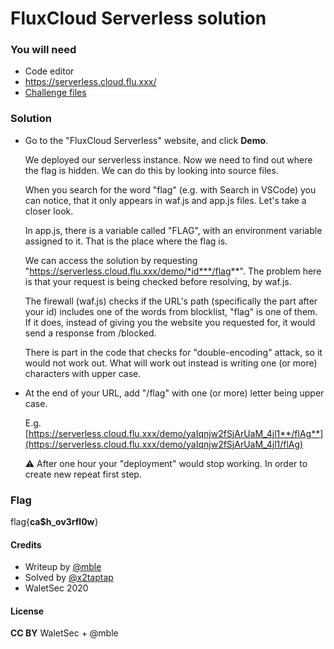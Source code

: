 # FluxCloud Serverless solution

### You will need

- Code editor
- https://serverless.cloud.flu.xxx/
- [Challenge files](https://pwnhub.fluxfingers.net/static/chall/fluxcloud-serverless_fb116a5dc24279953ce2332a1648e506.zip)

### Solution

- Go to the "FluxCloud Serverless" website, and click **Demo**.

  We deployed our serverless instance. Now we need to find out where the flag is hidden. We can do this by looking into source files.

  When you search for the word "flag" (e.g. with Search in VSCode) you can notice, that it only appears in waf.js and app.js files. Let's take a closer look.

  In app.js, there is a variable called "FLAG", with an environment variable assigned to it. That is the place where the flag is.

  We can access the solution by requesting "https://serverless.cloud.flu.xxx/demo/*id***/flag**". The problem here is that your request is being checked before resolving, by waf.js.

  The firewall (waf.js) checks if the URL's path (specifically the part after your id) includes one of the words from blocklist, "flag" is one of them. If it does, instead of giving you the website you requested for, it would send a response from /blocked.

  There is part in the code that checks for "double-encoding" attack, so it would not work out. What will work out instead is writing one (or more) characters with upper case.

- At the end of your URL, add "/flag" with one (or more) letter being upper case.

  E.g. [https://serverless.cloud.flu.xxx/demo/yaIqnjw2fSjArUaM_4jl1**/flAg**](https://serverless.cloud.flu.xxx/demo/yaIqnjw2fSjArUaM_4jl1/flAg)

  ⚠ After one hour your "deployment" would stop working. In order to create new repeat first step.

### Flag

  flag{**ca$h_ov3rfl0w**}

#### Credits

- Writeup by [@mble](https://ctftime.org/user/93848)
- Solved by [@x2taptap](https://ctftime.org/user/86780)
- WaletSec 2020

#### License

**CC BY** WaletSec + @mble
